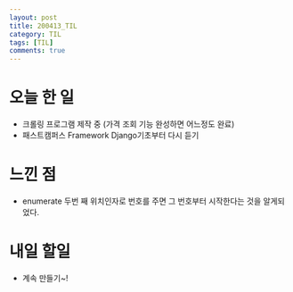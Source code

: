 ```yaml
---
layout: post
title: 200413_TIL
category: TIL
tags: [TIL]
comments: true
---
```


# 오늘 한 일
- 크롤링 프로그램 제작 중 (가격 조회 기능 완성하면 어느정도 완료)
- 패스트캠퍼스 Framework Django기초부터 다시 듣기

# 느낀 점
- enumerate 두번 째 위치인자로 번호를 주면 그 번호부터 시작한다는 것을 알게되었다.

# 내일 할일
- 계속 만들기~! 

